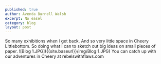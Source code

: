 ```yaml
---
published: true
author: Avenda Burnell Walsh
excerpt: No easel
category: blog
layout: post
---
```

So many exhibitions when I get back. And so very little space in Cheery Littlebottom. So doing what I can to sketch out big ideas on small pieces of paper.
![Blog 1.JPG]({{site.baseurl}}/img/Blog 1.JPG) You can catch up with our adventures in Cheery at rebelswithflaws.com

